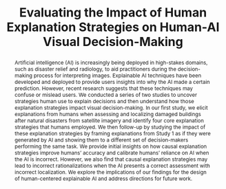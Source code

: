 ---
layout: publication
title: Evaluating the Impact of Human Explanation Strategies on Human-AI Visual Decision-Making
year: 2023
month: 1
authors:
  - Katelyn Morrison
  - Donghoon Shin
  - Kenneth Holstein
  - Adam Perer
venue: CSCW 2023
venue_full: 'Proceedings of the ACM on Human-Computer Interaction, 7(CSCW1)'
abstract: Artificial intelligence (AI) is increasingly being deployed in high-stakes domains, such as disaster relief and radiology, to aid practitioners during the decision-making process for interpreting images. Explainable AI techniques have been developed and deployed to provide users insights into why the AI made a certain prediction. However, recent research suggests that these techniques may confuse or mislead users. We conducted a series of two studies to uncover strategies human use to explain decisions and then understand how those explanation strategies impact visual decision-making. In our first study, we elicit explanations from humans when assessing and localizing damaged buildings after natural disasters from satellite imagery and identify four core explanation strategies that humans employed. We then follow-up by studying the impact of these explanation strategies by framing explanations from Study 1 as if they were generated by AI and showing them to a different set of decision-makers performing the same task. We provide initial insights on how causal explanation strategies improve humans’ accuracy and calibrate humans’ reliance on AI when the AI is incorrect. However, we also find that causal explanation strategies may lead to incorrect rationalizations when the AI presents a correct assessment with incorrect localization. We explore the implications of our findings for the design of human-centered explainable AI and address directions for future work.
category: 
  - "AI / NLP"
featured: true
---